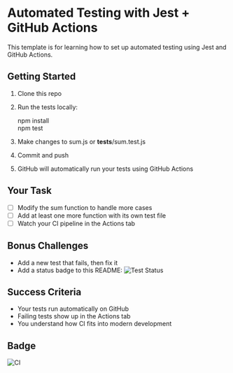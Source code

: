 # Automated Testing with Jest + GitHub Actions

This template is for learning how to set up automated testing using Jest and GitHub Actions.

## Getting Started

1. Clone this repo
2. Run the tests locally:

   npm install  
   npm test

3. Make changes to sum.js or __tests__/sum.test.js
4. Commit and push
5. GitHub will automatically run your tests using GitHub Actions

## Your Task

- [ ] Modify the sum function to handle more cases
- [ ] Add at least one more function with its own test file
- [ ] Watch your CI pipeline in the Actions tab

## Bonus Challenges

- Add a new test that fails, then fix it
- Add a status badge to this README:
  ![Test Status](https://github.com/YOUR-USERNAME/YOUR-REPO-NAME/actions/workflows/test.yml/badge.svg)

## Success Criteria

- Your tests run automatically on GitHub
- Failing tests show up in the Actions tab
- You understand how CI fits into modern development

## Badge
![CI](https://github.com/mnyborg/nmit_automated_test/actions/workflows/test.yml/badge.svg)
